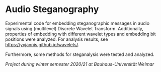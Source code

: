 # Audio Steganography
Experimental code for embedding steganographic messages in audio signals using (multilevel) Discrete Wavelet Transform.
Additionally, properties of embedding with different wavelet types and embedding bit positions were analyzed.
For analysis results, see https://yxjannis.github.io/wavelets/.

Furthermore, some methods for steganalysis were tested and analyzed.

*Project during winter semester 2020/21 at Bauhaus-Universität Weimar*

